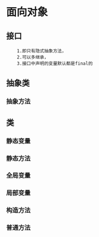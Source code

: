 # 面向对象

## 接口
        1.即只有隐式抽象方法，
        2.可以多继承，
        3.接口中声明的变量默认都是final的
        
## 抽象类 

### 抽象方法    

## 类
### 静态变量
### 静态方法
### 全局变量
### 局部变量

### 构造方法

### 普通方法
